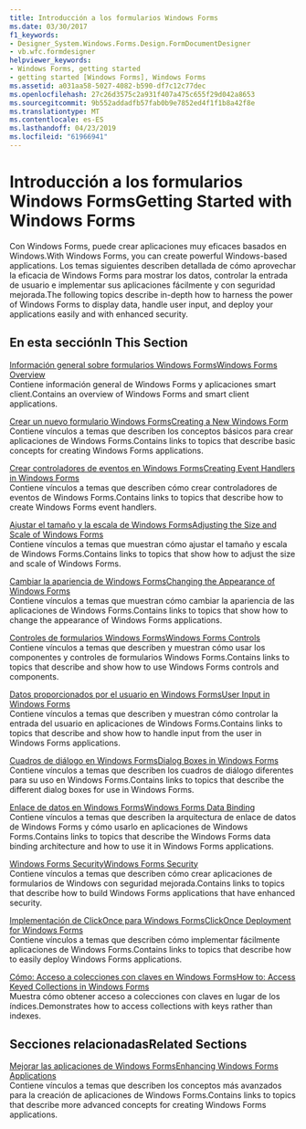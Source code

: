 ```yaml
---
title: Introducción a los formularios Windows Forms
ms.date: 03/30/2017
f1_keywords:
- Designer_System.Windows.Forms.Design.FormDocumentDesigner
- vb.wfc.formdesigner
helpviewer_keywords:
- Windows Forms, getting started
- getting started [Windows Forms], Windows Forms
ms.assetid: a031aa58-5027-4082-b590-df7c12c77dec
ms.openlocfilehash: 27c26d3575c2a931f407a475c655f29d042a8653
ms.sourcegitcommit: 9b552addadfb57fab0b9e7852ed4f1f1b8a42f8e
ms.translationtype: MT
ms.contentlocale: es-ES
ms.lasthandoff: 04/23/2019
ms.locfileid: "61966941"
---
```

# <a name="getting-started-with-windows-forms"></a><span data-ttu-id="e405c-102">Introducción a los formularios Windows Forms</span><span class="sxs-lookup"><span data-stu-id="e405c-102">Getting Started with Windows Forms</span></span>
<span data-ttu-id="e405c-103">Con Windows Forms, puede crear aplicaciones muy eficaces basados en Windows.</span><span class="sxs-lookup"><span data-stu-id="e405c-103">With Windows Forms, you can create powerful Windows-based applications.</span></span> <span data-ttu-id="e405c-104">Los temas siguientes describen detallada de cómo aprovechar la eficacia de Windows Forms para mostrar los datos, controlar la entrada de usuario e implementar sus aplicaciones fácilmente y con seguridad mejorada.</span><span class="sxs-lookup"><span data-stu-id="e405c-104">The following topics describe in-depth how to harness the power of Windows Forms to display data, handle user input, and deploy your applications easily and with enhanced security.</span></span>  
  
## <a name="in-this-section"></a><span data-ttu-id="e405c-105">En esta sección</span><span class="sxs-lookup"><span data-stu-id="e405c-105">In This Section</span></span>  
 [<span data-ttu-id="e405c-106">Información general sobre formularios Windows Forms</span><span class="sxs-lookup"><span data-stu-id="e405c-106">Windows Forms Overview</span></span>](windows-forms-overview.md)  
 <span data-ttu-id="e405c-107">Contiene información general de Windows Forms y aplicaciones smart client.</span><span class="sxs-lookup"><span data-stu-id="e405c-107">Contains an overview of Windows Forms and smart client applications.</span></span>  
  
 [<span data-ttu-id="e405c-108">Crear un nuevo formulario Windows Forms</span><span class="sxs-lookup"><span data-stu-id="e405c-108">Creating a New Windows Form</span></span>](creating-a-new-windows-form.md)  
 <span data-ttu-id="e405c-109">Contiene vínculos a temas que describen los conceptos básicos para crear aplicaciones de Windows Forms.</span><span class="sxs-lookup"><span data-stu-id="e405c-109">Contains links to topics that describe basic concepts for creating Windows Forms applications.</span></span>  
  
 [<span data-ttu-id="e405c-110">Crear controladores de eventos en Windows Forms</span><span class="sxs-lookup"><span data-stu-id="e405c-110">Creating Event Handlers in Windows Forms</span></span>](creating-event-handlers-in-windows-forms.md)  
 <span data-ttu-id="e405c-111">Contiene vínculos a temas que describen cómo crear controladores de eventos de Windows Forms.</span><span class="sxs-lookup"><span data-stu-id="e405c-111">Contains links to topics that describe how to create Windows Forms event handlers.</span></span>  
  
 [<span data-ttu-id="e405c-112">Ajustar el tamaño y la escala de Windows Forms</span><span class="sxs-lookup"><span data-stu-id="e405c-112">Adjusting the Size and Scale of Windows Forms</span></span>](adjusting-the-size-and-scale-of-windows-forms.md)  
 <span data-ttu-id="e405c-113">Contiene vínculos a temas que muestran cómo ajustar el tamaño y escala de Windows Forms.</span><span class="sxs-lookup"><span data-stu-id="e405c-113">Contains links to topics that show how to adjust the size and scale of Windows Forms.</span></span>  
  
 [<span data-ttu-id="e405c-114">Cambiar la apariencia de Windows Forms</span><span class="sxs-lookup"><span data-stu-id="e405c-114">Changing the Appearance of Windows Forms</span></span>](changing-the-appearance-of-windows-forms.md)  
 <span data-ttu-id="e405c-115">Contiene vínculos a temas que muestran cómo cambiar la apariencia de las aplicaciones de Windows Forms.</span><span class="sxs-lookup"><span data-stu-id="e405c-115">Contains links to topics that show how to change the appearance of Windows Forms applications.</span></span>  
  
 [<span data-ttu-id="e405c-116">Controles de formularios Windows Forms</span><span class="sxs-lookup"><span data-stu-id="e405c-116">Windows Forms Controls</span></span>](./controls/index.md)  
 <span data-ttu-id="e405c-117">Contiene vínculos a temas que describen y muestran cómo usar los componentes y controles de formularios Windows Forms.</span><span class="sxs-lookup"><span data-stu-id="e405c-117">Contains links to topics that describe and show how to use Windows Forms controls and components.</span></span>  
  
 [<span data-ttu-id="e405c-118">Datos proporcionados por el usuario en Windows Forms</span><span class="sxs-lookup"><span data-stu-id="e405c-118">User Input in Windows Forms</span></span>](user-input-in-windows-forms.md)  
 <span data-ttu-id="e405c-119">Contiene vínculos a temas que describen y muestran cómo controlar la entrada del usuario en aplicaciones de Windows Forms.</span><span class="sxs-lookup"><span data-stu-id="e405c-119">Contains links to topics that describe and show how to handle input from the user in Windows Forms applications.</span></span>  
  
 [<span data-ttu-id="e405c-120">Cuadros de diálogo en Windows Forms</span><span class="sxs-lookup"><span data-stu-id="e405c-120">Dialog Boxes in Windows Forms</span></span>](dialog-boxes-in-windows-forms.md)  
 <span data-ttu-id="e405c-121">Contiene vínculos a temas que describen los cuadros de diálogo diferentes para su uso en Windows Forms.</span><span class="sxs-lookup"><span data-stu-id="e405c-121">Contains links to topics that describe the different dialog boxes for use in Windows Forms.</span></span>  
  
 [<span data-ttu-id="e405c-122">Enlace de datos en Windows Forms</span><span class="sxs-lookup"><span data-stu-id="e405c-122">Windows Forms Data Binding</span></span>](windows-forms-data-binding.md)  
 <span data-ttu-id="e405c-123">Contiene vínculos a temas que describen la arquitectura de enlace de datos de Windows Forms y cómo usarlo en aplicaciones de Windows Forms.</span><span class="sxs-lookup"><span data-stu-id="e405c-123">Contains links to topics that describe the Windows Forms data binding architecture and how to use it in Windows Forms applications.</span></span>  
  
 [<span data-ttu-id="e405c-124">Windows Forms Security</span><span class="sxs-lookup"><span data-stu-id="e405c-124">Windows Forms Security</span></span>](windows-forms-security.md)  
 <span data-ttu-id="e405c-125">Contiene vínculos a temas que describen cómo crear aplicaciones de formularios de Windows con seguridad mejorada.</span><span class="sxs-lookup"><span data-stu-id="e405c-125">Contains links to topics that describe how to build Windows Forms applications that have enhanced security.</span></span>  
  
 [<span data-ttu-id="e405c-126">Implementación de ClickOnce para Windows Forms</span><span class="sxs-lookup"><span data-stu-id="e405c-126">ClickOnce Deployment for Windows Forms</span></span>](clickonce-deployment-for-windows-forms.md)  
 <span data-ttu-id="e405c-127">Contiene vínculos a temas que describen cómo implementar fácilmente aplicaciones de Windows Forms.</span><span class="sxs-lookup"><span data-stu-id="e405c-127">Contains links to topics that describe how to easily deploy Windows Forms applications.</span></span>  
  
 [<span data-ttu-id="e405c-128">Cómo: Acceso a colecciones con claves en Windows Forms</span><span class="sxs-lookup"><span data-stu-id="e405c-128">How to: Access Keyed Collections in Windows Forms</span></span>](how-to-access-keyed-collections-in-windows-forms.md)  
 <span data-ttu-id="e405c-129">Muestra cómo obtener acceso a colecciones con claves en lugar de los índices.</span><span class="sxs-lookup"><span data-stu-id="e405c-129">Demonstrates how to access collections with keys rather than indexes.</span></span>  
  
## <a name="related-sections"></a><span data-ttu-id="e405c-130">Secciones relacionadas</span><span class="sxs-lookup"><span data-stu-id="e405c-130">Related Sections</span></span>  
 [<span data-ttu-id="e405c-131">Mejorar las aplicaciones de Windows Forms</span><span class="sxs-lookup"><span data-stu-id="e405c-131">Enhancing Windows Forms Applications</span></span>](./advanced/index.md)  
 <span data-ttu-id="e405c-132">Contiene vínculos a temas que describen los conceptos más avanzados para la creación de aplicaciones de Windows Forms.</span><span class="sxs-lookup"><span data-stu-id="e405c-132">Contains links to topics that describe more advanced concepts for creating Windows Forms applications.</span></span>

